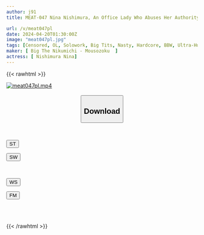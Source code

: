 ```yaml
---
author: j91
title: MEAT-047 Nina Nishimura, An Office Lady Who Abuses Her Authority By Contributing To The Company With Her Super-breasted Boobs And Voluptuous Butt, Even Managing Her Sexual Desires With Shameless Welfare Benefits

url: /v/meat047pl
date: 2024-04-20T01:30:00Z
image: "meat047pl.jpg"
tags: [Censored, OL, Solowork, Big Tits, Nasty, Hardcore, BBW, Ultra-Huge Tits, Huge Butt	]
maker: [ Big The Nikumichi - Mousozoku  ]
actress: [ Nishimura Nina]
---
```



{{< rawhtml >}}

<div class="video" data-videoid="O74GGWkoORfZ8a1">
    <a href="javascript:;">
        <img src="/v/meat047pl/meat047pl.jpg" width="WIDTH" height="HEIGHT" alt="meat047pl.mp4" loading="lazy">
    </a>
</div>

<script type="text/javascript" src="https://j91.asia/asset/on-demand-st.js"></script>

<br>
  <link rel="stylesheet" href="https://j91.asia/asset/bs5.css">
  
  <center>
  <button class="btn btn-primary" type="button" data-bs-toggle="collapse" data-bs-target=".multi-collapse" aria-expanded="false" aria-controls="multiCollapseExample1 multiCollapseExample2"><h2>Download</h2></button></center>
</p>
<div class="row">
  <div class="col">
    <div class="collapse multi-collapse" id="multiCollapseExample1">
      <div class="card card-body">
	      	      <br>
<div class="buttons">  
<p><a href="https://streamtape.to/v/O74GGWkoORfZ8a1" target="_blank"><button class="btn-hover color-3"><i class="fa fa-download"></i> ST</button></a></p>
<p><a href="https://asnwish.com/kln3up3d8kdq" target="_blank"><button class="btn-hover color-2"><i class="fa fa-download"></i> SW</button></a></p></div>
    </div>
  </div>
</div>
  <div class="col">
    <div class="collapse multi-collapse" id="multiCollapseExample2">
      <div class="card card-body">
	      <br>
<div class="buttons">
<p><a href="https://wolfstream.tv/3iylamwgggli"><button class="btn-hover color-9"><i class="fa fa-download"></i> WS</button></a></p>
<p><a href="https://filemoon.sx/d/1dtzt52254lz"><button class="btn-hover color-8"><i class="fa fa-download"></i> FM</button></a></p></div>
<br><br>
      </div>
    </div>
  </div>
</div>

{{< /rawhtml >}}